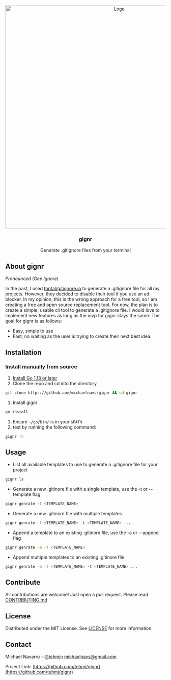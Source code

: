 <!-- PROJECT LOGO -->
<br />
<p align="center">
  <img src="https://michaelnavs-readme.s3.us-east-2.amazonaws.com/gignr.jpg" alt="Logo" width="700">

  <h3 align="center">gignr</h3>

  <p align="center">
  Generate .gitignore files from your terminal
  </p>
</p>

## About gignr

_Pronounced (Gee Ignore)_

In the past, I used [toptal/gitignore.io](https://github.com/toptal/gitignore.io) to generate a .gitignore file for all my projects. However,
they decided to disable their tool if you use an ad blocker. In my opinion, this is the wrong approach
for a free tool, so I am creating a free and open source replacement tool. For now, the plan is to create
a simple, usable cli tool to generate a .gitignore file. I would love to implement new features as long
as the mvp for gignr stays the same. The goal for gignr is as follows:

- Easy, simple to use
- Fast, no waiting as the user is trying to create their next best idea.

## Installation

### Install manually from source

1. [Install Go 1.18 or later](https://go.dev/dl/)
1. Clone the repo and cd into the directory

```sh 
git clone https://github.com/michaelnavs/gignr && cd gignr
```

1. Install gignr
```sh 
go install
```

1. Ensure `~/go/bin/` is in your `$PATH`.
1. test by running the following command:

```sh 
gignr -h
```

## Usage

- List all available templates to use to generate a .gitignore file for your project

```sh 
gignr ls
```

- Generate a new .gitinore file with a single template, use the -t or --template flag

```sh
gignr genrate -t <TEMPLATE_NAME>
```

- Generate a new .gitinore file with multiple templates

```sh 
gignr genrate -t <TEMPLATE_NAME> -t <TEMPLATE_NAME> ...
```

- Append a template to an existing .gitinore file, use the -a or --append flag

```sh 
gignr genrate -a -t <TEMPLATE_NAME>
```

- Append multiple templates to an existing .gitinore file

```sh 
gignr genrate -a -t <TEMPLATE_NAME> -t <TEMPLATE_NAME> ...
```

## Contribute

All contributions are welcome! Just open a pull request. Please read [CONTRIBUTING.md](./CONTRIBUTING.md)

## License

Distributed under the MIT License. See [LICENSE](./LICENSE) for more information.

## Contact

Michael Navarro - [@tehmjn](https://twitter.com/tehmjn) michaelnavs@gmail.com

Project Link: [https://github.com/tehmj/gignr](https://github.com/tehmj/gignr)
